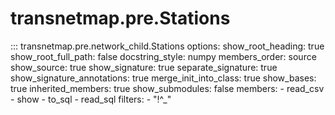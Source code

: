 # transnetmap.pre.Stations

::: transnetmap.pre.network_child.Stations
    options:
      show_root_heading: true
      show_root_full_path: false
      docstring_style: numpy
      members_order: source
      show_source: true
      show_signature: true
      separate_signature: true
      show_signature_annotations: true
      merge_init_into_class: true
      show_bases: true
      inherited_members: true
      show_submodules: false
      members:
        - read_csv
        - show
        - to_sql
        - read_sql
      filters:
        - "!^_"
